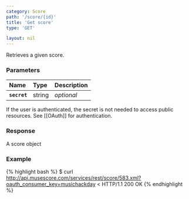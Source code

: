 ```yaml
---
category: Score
path: '/score/{id}'
title: 'Get score'
type: 'GET'

layout: nil
---
```


Retrieves a given score.

### Parameters

Name 			 |  Type     | Description     |
:----------------|:----------|:----------------|
**`secret`**     | string    | _optional_ 	   |
  
If the user is authenticated, the secret is not needed to access public resources. See [[OAuth]] for authentication.                                                        

### Response

A score object

### Example

{% highlight bash %}
$ curl http://api.musescore.com/services/rest/score/583.xml?oauth_consumer_key=musichackday
< HTTP/1.1 200 OK
{% endhighlight %}